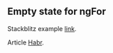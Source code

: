 ## Empty state for ngFor


Stackblitz example [link](https://stackblitz.com/edit/angular-augmented-directives?file=src%2Fapp%2Fapp.component.html,src%2Fapp%2Fng-for-augmented%2Fng-for-augmented.directive.ts).

Article [Habr](https://habr.com/ru/companies/tbank/articles/580172/).